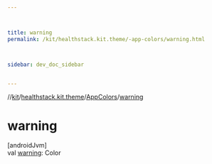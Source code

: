 ```yaml
---



title: warning
permalink: /kit/healthstack.kit.theme/-app-colors/warning.html



sidebar: dev_doc_sidebar


---
```




//[kit](/kit.html)/[healthstack.kit.theme](../index.html)/[AppColors](index.html)/[warning](warning.html)



# warning



[androidJvm]\
val [warning](warning.html): Color






